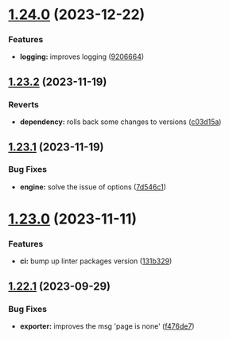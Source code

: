 # [1.24.0](https://github.com/ghorbani-mohammad/Crawler-Framework/compare/v1.23.2...v1.24.0) (2023-12-22)


### Features

* **logging:** improves logging ([9206664](https://github.com/ghorbani-mohammad/Crawler-Framework/commit/920666408c989e19d0d65a801a0f0204e9820a2d))



## [1.23.2](https://github.com/ghorbani-mohammad/Crawler-Framework/compare/v1.23.1...v1.23.2) (2023-11-19)


### Reverts

* **dependency:** rolls back some changes to versions ([c03d15a](https://github.com/ghorbani-mohammad/Crawler-Framework/commit/c03d15a78422ec99cb40f8a5f72c774aed5e798b))



## [1.23.1](https://github.com/ghorbani-mohammad/Crawler-Framework/compare/v1.23.0...v1.23.1) (2023-11-19)


### Bug Fixes

* **engine:** solve the issue of options ([7d546c1](https://github.com/ghorbani-mohammad/Crawler-Framework/commit/7d546c1569b536cd3591862658d04012e8c2b906))



# [1.23.0](https://github.com/ghorbani-mohammad/Crawler-Framework/compare/v1.22.1...v1.23.0) (2023-11-11)


### Features

* **ci:** bump up linter packages version ([131b329](https://github.com/ghorbani-mohammad/Crawler-Framework/commit/131b3292a4c8694ce23fd070d88c769dfe6054bb))



## [1.22.1](https://github.com/ghorbani-mohammad/Crawler-Framework/compare/v1.22.0...v1.22.1) (2023-09-29)


### Bug Fixes

* **exporter:** improves the msg 'page is none' ([f476de7](https://github.com/ghorbani-mohammad/Crawler-Framework/commit/f476de7033270901a10381dafd559de755084aff))




